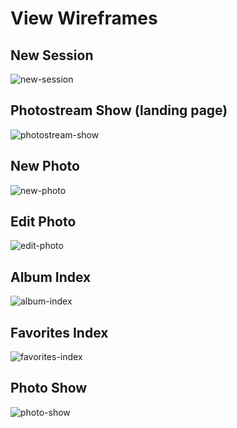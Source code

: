 # View Wireframes

## New Session
![new-session]

## Photostream Show (landing page)
![photostream-show]

## New Photo
![new-photo]

## Edit Photo
![edit-photo]

## Album Index
![album-index]

## Favorites Index
![favorites-index]

## Photo Show
![photo-show]

[new-session]: ./wireframes/new_session.png
[photostream-show]: ./wireframes/photostream_show.png
[new-photo]: ./wireframes/new_photo.png
[edit-photo]: ./wireframes/edit_photo.png
[album-index]: ./wireframes/album_index.png
[favorites-index]: ./wireframes/favorites_index.png
[photo-show]: ./wireframes/photo_show.png
